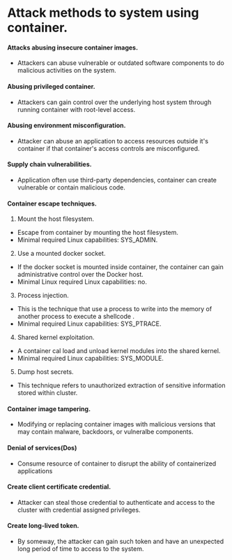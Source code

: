 # Attack methods to system using container.
#### Attacks abusing insecure container images.
- Attackers can abuse vulnerable or outdated software components to do malicious activities on the system.
#### Abusing privileged container.
- Attackers can gain control over the underlying host system through running container with root-level access.

#### Abusing environment misconfiguration.
- Attacker can abuse an application to access resources outside it's container if that container's access controls are misconfigured.

#### Supply chain vulnerabilities.
- Application often use third-party dependencies, container can create vulnerable or contain malicious code.

#### Container escape techniques.
1. Mount the host filesystem.
- Escape from container by mounting the host filesystem.
- Minimal required Linux capabilities: SYS_ADMIN.

2. Use a mounted docker socket.
- If the docker socket is mounted inside container, the container can gain administrative control over the Docker host.
- Minimal Linux required Linux capabilities: no.

3. Process injection.
- This is the technique that use a process to write into the memory of another process to execute a shellcode .
- Minimal required Linux capabilities: SYS_PTRACE.

4. Shared kernel exploitation.
- A container cal load and unload kernel modules into the shared kernel.
- Minimal required Linux capabilities: SYS_MODULE.

5. Dump host secrets.
- This technique refers to unauthorized extraction of sensitive information stored within cluster.

#### Container image tampering.
- Modifying or replacing container images with malicious versions that may contain malware, backdoors, or vulneralbe components.

#### Denial of services(Dos)
- Consume resource of container to disrupt the ability of containerized applications

#### Create client certificate credential.
- Attacker can steal those credential to authenticate and access to the cluster with credential assigned privileges.

#### Create long-lived token.
- By someway, the attacker can gain such token and have an unexpected long period of time to access to the system.


